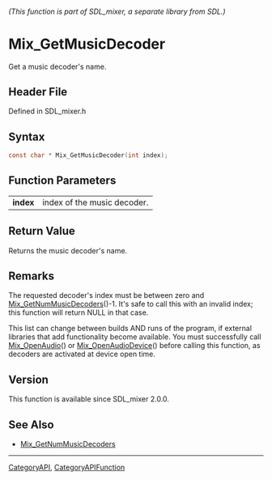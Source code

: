 ###### (This function is part of SDL_mixer, a separate library from SDL.)
# Mix_GetMusicDecoder

Get a music decoder's name.

## Header File

Defined in SDL_mixer.h

## Syntax

```c
const char * Mix_GetMusicDecoder(int index);

```

## Function Parameters

|               |                             |
| ------------- | --------------------------- |
| **index**     | index of the music decoder. |

## Return Value

Returns the music decoder's name.

## Remarks

The requested decoder's index must be between zero and
[Mix_GetNumMusicDecoders](Mix_GetNumMusicDecoders)()-1. It's safe to call
this with an invalid index; this function will return NULL in that case.

This list can change between builds AND runs of the program, if external
libraries that add functionality become available. You must successfully
call [Mix_OpenAudio](Mix_OpenAudio)() or
[Mix_OpenAudioDevice](Mix_OpenAudioDevice)() before calling this function,
as decoders are activated at device open time.

## Version

This function is available since SDL_mixer 2.0.0.

## See Also

- [Mix_GetNumMusicDecoders](Mix_GetNumMusicDecoders)

----
[CategoryAPI](CategoryAPI), [CategoryAPIFunction](CategoryAPIFunction)

